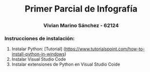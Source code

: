 # <p align="center">Primer Parcial de Infografía</p>
### <p align="center">Vivian Marino Sánchez - 62124</p>
### Instrucciones de instalación:
1. Instalar Python: [Tutorial] (https://www.tutorialspoint.com/how-to-install-python-in-windows)
2. Instalar Visual Studio Code
3. Instalar extensiones de Python en Visual Studio Coide

